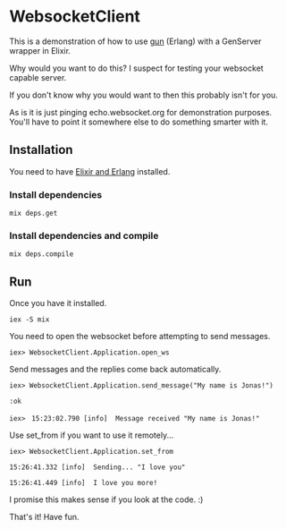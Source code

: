 # WebsocketClient

This is a demonstration of how to use [gun](https://ninenines.eu/docs/en/gun/1.3/guide/) (Erlang) with a GenServer wrapper in Elixir.

Why would you want to do this? I suspect for testing your websocket capable server.

If you don't know why you would want to then this probably isn't for you.

As is it is just pinging echo.websocket.org for demonstration purposes. You'll have to point it somewhere else to do something smarter with it.

## Installation
You need to have [Elixir and Erlang](https://elixir-lang.org/install.html) installed.

### Install dependencies
`mix deps.get`

### Install dependencies and compile
`mix deps.compile`

## Run
Once you have it installed.

`iex -S mix`

You need to open the websocket before attempting to send messages.

`iex> WebsocketClient.Application.open_ws`

Send messages and the replies come back automatically.

`iex> WebsocketClient.Application.send_message("My name is Jonas!")`

`:ok`

`iex> `
`15:23:02.790 [info]  Message received "My name is Jonas!"`

Use set_from if you want to use it remotely...

`iex> WebsocketClient.Application.set_from`

`15:26:41.332 [info]  Sending... "I love you"`

`15:26:41.449 [info]  I love you more!`

I promise this makes sense if you look at the code. :)

That's it! Have fun.
